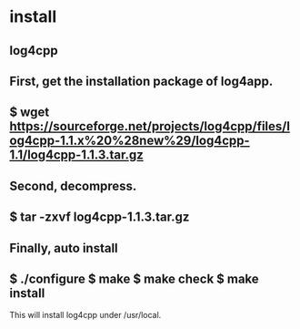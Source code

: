 # install
## log4cpp

First, get the installation package of log4app.
------------------------------------------------
$ wget https://sourceforge.net/projects/log4cpp/files/log4cpp-1.1.x%20%28new%29/log4cpp-1.1/log4cpp-1.1.3.tar.gz
------------------------------------------------

Second, decompress.
------------------------------------------------
$ tar -zxvf log4cpp-1.1.3.tar.gz
------------------------------------------------

Finally, auto install
------------------------------------------------
$ ./configure
$ make
$ make check
$ make install
------------------------------------------------
This will install log4cpp under /usr/local.
